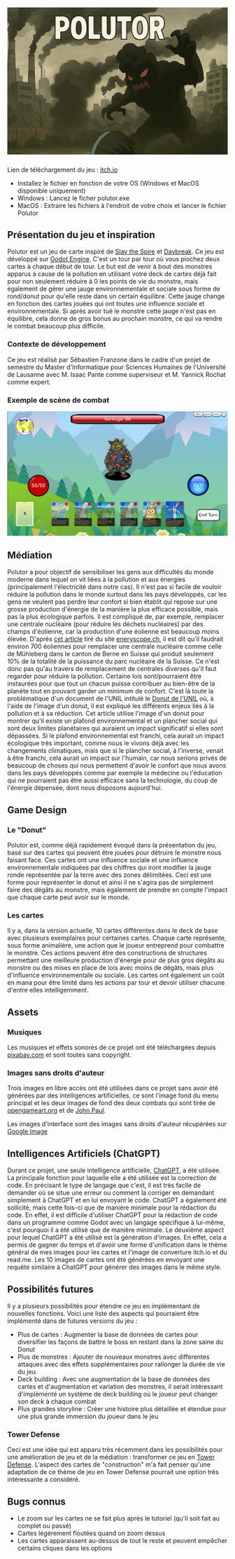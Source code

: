# ![Polutor](./assets/background/titre.png)

Lien de téléchargement du jeu : [itch.io](https://tatsumakyy.itch.io/polutor)

- Installez le fichier en fonction de votre OS (Windows et MacOS disponible uniquement)
- Windows : Lancez le ficher polutor.exe
- MacOS : Extraire les fichiers à l'endroit de votre choix et lancer le fichier Polutor


## Présentation du jeu et inspiration

Polutor est un jeu de carte inspiré de [Slay the Spire](https://store.steampowered.com/app/646570/Slay_the_Spire/) et [Daybreak](https://www.daybreakgame.org/). Ce jeu est développé sur [Godot Engine](https://godotengine.org/). C'est un tour par tour où vous piochez deux cartes à chaque début de tour. Le but est de venir à bout des monstres apparus à cause de la pollution en utilisant votre deck de cartes déjà fait pour non seulement réduire à 0 les points de vie du monstre, mais également de gérer une jauge environnementale et sociale sous forme de rond/donut pour qu'elle reste dans un certain équilibre. Cette jauge change en fonction des cartes jouées qui ont toutes une influence sociale et environnementale. Si après avoir tué le monstre cette jauge n'est pas en équilibre, cela donne de gros bonus au prochain monstre, ce qui va rendre le combat beaucoup plus difficile.

### Contexte de développement

Ce jeu est réalisé par Sébastien Franzone dans le cadre d'un projet de semestre du Master d'Informatique pour Sciences Humaines de l'Université de Lausanne avec M. Isaac Pante comme superviseur et M. Yannick Rochat comme expert.

### Exemple de scène de combat

![Scène de combat](./assets/ReadMe/scene_combat.png)

## Médiation

Polutor a pour objectif de sensibiliser les gens aux difficultés du monde moderne dans lequel on vit liées à la pollution et aux énergies (principalement l'électricité dans notre cas). Il n'est pas si facile de vouloir réduire la pollution dans le monde surtout dans les pays développés, car les gens ne veulent pas perdre leur confort si bien établit qui repose sur une grosse production d'énergie de la manière la plus efficace possible, mais pas la plus écologique parfois. Il est compliqué de, par exemple, remplacer une centrale nucléaire (pour réduire les déchets nucléaires) par des champs d'éolienne, car la production d'une éolienne est beaucoup moins élevée. D'après [cet article](https://www.energyscope.ch/fr/questions/combien-faut-il-deoliennes-pour-remplacer-une-centrale-nucleaire/) tiré du site [eneryscope.ch](www.energyscope.ch/fr), il est dit qu'il faudrait environ 700 éoliennes pour remplacer une centrale nucléaire comme celle de Mühleberg dans le canton de Berne en Suisse qui produit seulement 10% de la totalité de la puissance du parc nucléaire de la Suisse. Ce n'est donc pas qu'au travers de remplacement de centrales diverses qu'il faut regarder pour réduire la pollution. Certaine lois sont/pourraient être instaurées pour que tout un chacun puisse contribuer au bien-être de la planète tout en pouvant garder un minimum de confort. C'est là toute la problématique d'un document de l'UNIL intitulé le [Donut de l'UNIL](https://www.unil.ch/unil/fr/home/menuinst/universite/organisation-universite/unites-et-services/centre-de-competence-en-durabilite/articles-et-rapports/le-donut-de-l-unil.html) où, à l'aide de l'image d'un donut, il est expliqué les différents enjeux liés à la pollution et à sa réduction. Cet article utilise l'image d'un donut pour montrer qu'il existe un plafond environnemental et un plancher social qui sont deux limites planétaires qui auraient un impact significatif si elles sont dépassées. Si le plafond environnemental est franchi, cela aurait un impact écologique très important, comme nous le vivons déjà avec les changements climatiques, mais que si le plancher social, à l'inverse, venait à être franchi, cela aurait un impact sur l'humain, car nous serions privés de beaucoup de choses qui nous permettent d'avoir le confort que nous avons dans les pays développés comme par exemple la médecine ou l'éducation qui ne pourraient pas être aussi efficace sans la technologie, du coup de l'énergie dépensée, dont nous disposons aujourd'hui.

## Game Design

### Le "Donut"
Polutor est, comme déjà rapidement évoqué dans la présentation du jeu, basé sur des cartes qui peuvent être jouées pour détruire le monstre nous faisant face. Ces cartes ont une influence sociale et une influence environnementale indiquées par des chiffres qui iront modifier la jauge ronde représentée par la terre avec des zones délimitées. Ceci est une forme pour représenter le donut et ainsi il ne s'agira pas de simplement faire des dégâts au monstre, mais également de prendre en compte l'impact que chaque carte peut avoir sur le monde.

### Les cartes

Il y a, dans la version actuelle, 10 cartes différentes dans le deck de base avec plusieurs exemplaires pour certaines cartes. Chaque carte représente, sous forme animalière, une action que le joueur entreprend pour combattre le monstre. Ces actions peuvent être des constructions de structures permettant une meilleure production d'énergie pour de plus gros dégâts au monstre ou des mises en place de lois avec moins de dégâts, mais plus d'influence environnementale ou sociale. Les cartes ont également un coût en mana pour être limité dans les actions par tour et devoir utiliser chacune d'entre elles intelligemment.

## Assets

### Musiques

Les musiques et effets sonores de ce projet ont été téléchargées depuis [pixabay.com](https://pixabay.com/music/) et sont toutes sans copyright.

### Images sans droits d'auteur

Trois images en libre accès ont été utilisées dans ce projet sans avoir été générées par des intelligences artificielles, ce sont l'image fond du menu principal et les deux images de fond des deux combats qui sont tirée de [opengameart.org](https://opengameart.org/content/simple-nature-pixel-background-for-video-game) et de [John Paul](https://polonaise.artstation.com/projects/RYaN1r).

Les images d'interface sont des images sans droits d'auteur récupérées sur [Google Image](https://www.google.com/imghp?hl=en&authuser=1&ogbl)

## Intelligences Artificiels (ChatGPT)

Durant ce projet, une seule intelligence artificielle, [ChatGPT](https://chatgpt.com/), a été utilisée. La principale fonction pour laquelle elle a été utilisée est la correction de code. En précisant le type de langage que c'est, il est très facile de demander où se situe une erreur ou comment la corriger en demandant simplement à ChatGPT et en lui envoyant le code. ChatGPT a également été sollicité, mais cette fois-ci que de manière minimale pour la rédaction du code. En effet, il est difficile d'utiliser ChatGPT pour la rédaction de code dans un programme comme Godot avec un langage spécifique à lui-même, c'est pourquoi il a été utilisé que de manière minimale.
Le deuxième aspect pour lequel ChatGPT a été utilisé est la génération d'images. En effet, cela a permis de gagner du temps et d'avoir une forme d'unification dans le thème général de mes images pour les cartes et l'image de converture itch.io et du read.me. Les 10 images de cartes ont été générées en envoyant une requête similaire à ChatGPT pour générer des images dans le même style.

## Possibilités futures

Il y a plusieurs possibilités pour étendre ce jeu en implémentant de nouvelles fonctions. Voici une liste des aspects qui pourraient être implémenté dans de futures versions du jeu :
- Plus de cartes : Augmenter la base de données de cartes pour diversifier les façons de battre le boss en restant dans la zone saine du Donut
- Plus de monstres : Ajouter de nouveaux monstres avec différentes attaques avec des effets supplémentaires pour rallonger la durée de vie du jeu.
- Deck building : Avec une augmentation de la base de données des cartes et d'augmentation et variation des monstres, il serait intéressant d'implémenté un système de deck building où le joueur peut changer son deck à chaque combat
- Plus grandes storyline : Créer une histoire plus détaillée et étendue pour une plus grande immersion du joueur dans le jeu

### Tower Defense

Ceci est une idée qui est apparu très récemment dans les possibilités pour une amélioration de jeu et de la médiation : transformer ce jeu en [Tower Defense](https://fr.wikipedia.org/wiki/Tower_defense). L'aspect des cartes de "construction" m'a fait penser qu'une adaptation de ce thème de jeu en Tower Defense pourrait une option très intéressante a considéré.

## Bugs connus

- Le zoom sur les cartes ne se fait plus après le tutoriel (qu'il soit fait au complet ou passé)
- Cartes légérement floutées quand on zoom dessus
- Les cartes apparaissent au-dessus de tout le reste et peuvent empêcher certains cliques dans les options
